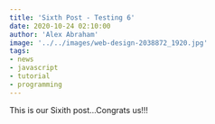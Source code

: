 ```yaml
---
title: 'Sixth Post - Testing 6'
date: 2020-10-24 02:10:00
author: 'Alex Abraham'
image: '../../images/web-design-2038872_1920.jpg'
tags:
- news
- javascript
- tutorial
- programming
---
```


This is our Sixith post...Congrats us!!!